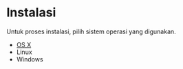 # Instalasi

Untuk proses instalasi, pilih sistem operasi yang digunakan.

* [OS X](instalasi_os_x.md)
* Linux
* Windows